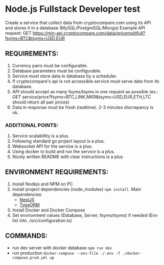 # Node.js Fullstack Developer test

Create a service that collect data from cryptocompare.com using its API and stores it in a database (MySQL/PostgreSQL/Mongo)
Example API request: GET https://min-api.cryptocompare.com/data/pricemultifull?fsyms=BTC&tsyms=USD,EUR

## REQUIREMENTS:

1. Currency pairs must be configurable.
2. Database parameters must be configurable.
3. Service must store data in database by a scheduler.
4. If cryptocompare's api is not accessible service must serve data from its database.
5. API should accept as many fsyms/tsyms in one request as possible (ex.: GET service/price?fsyms=BTC,LINK,MKR&tsyms=USD,EUR,ETH,LTC should return all pair prices)
6. Data in response must be fresh (realtime). 2-3 minutes discrepancy is ok.

### ADDITIONAL POINTS:

1. Service scalabillity is a plus.
2. Following standard go project layout is a plus.
3. Websocket API for the service is a plus.
4. Using docker to build and run the service is a plus.
5. Nicely written README with clear instructions is a plus

## ENVIRONMENT REQUIREMENTS:

1. Install Nodejs and NPM on PC
2. Install project dependencies (node_modules) `npm install`. Main dependencies:
    - [NestJS](https://docs.nestjs.com/)
    - [TypeORM](https://typeorm.io/)
3. Install Docker and Docker Compose
4. Set environment values (Database, Server, fsyms/tsyms) if needed (Env list into ./src/configuration.ts)

## COMMANDS:

-   run dev server with docker database `npm run dev`
-   run production `docker-compose --env-file ./.env -f ./docker-compose.prod.yml up`
